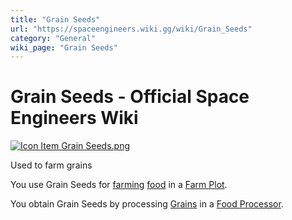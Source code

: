 ```yaml
---
title: "Grain Seeds"
url: "https://spaceengineers.wiki.gg/wiki/Grain_Seeds"
category: "General"
wiki_page: "Grain Seeds"
---
```


# Grain Seeds - Official Space Engineers Wiki

[![Icon Item Grain Seeds.png](https://spaceengineers.wiki.gg/images/thumb/Icon_Item_Grain_Seeds.png/100px-Icon_Item_Grain_Seeds.png?b3ab08)](https://spaceengineers.wiki.gg/wiki/File:Icon_Item_Grain_Seeds.png)

Used to farm grains

You use Grain Seeds for [farming](https://spaceengineers.wiki.gg/wiki/Farming "Farming") [food](https://spaceengineers.wiki.gg/wiki/Food "Food") in a [Farm Plot](https://spaceengineers.wiki.gg/wiki/Farm_Plot "Farm Plot").

You obtain Grain Seeds by processing [Grains](https://spaceengineers.wiki.gg/wiki/Grains "Grains") in a [Food Processor](https://spaceengineers.wiki.gg/wiki/Food_Processor "Food Processor").